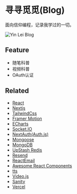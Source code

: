 # 寻寻觅觅(Blog)

面向信仰编程，记录我学过的一切。

![Yin Lei Blog](https://www.yinlei.pro/images/userAvatar.png)

## Feature

- 随笔科普
- 视频科普
- OAuth认证

## Related

- [React](https://react.dev/learn)
- [Nextjs](https://nextjs.org/)
- [TailwindCss](https://tailwindcss.com/)
- [Framer Motion](https://www.framer.com/motion/use-spring/#usage)
- [ECharts](https://echarts.apache.org/handbook/zh/get-started)
- [Socket.IO](https://socket.io/zh-CN/)
- [NextAuth(Auth.js)](https://authjs.dev/)
- [Mongoose](https://mongoosejs.com/)
- [MongoDB](https://cloud.mongodb.com/v2/659b41acbde7574091c9f75a#/clusters/connect?clusterId=blog)
- [UpStash Redis](https://console.upstash.com/redis/4f8625b0-85cb-4a35-9e2d-b7c84e9a33fc)
- [Resend](https://resend.com/home)
- [ReactEmail](https://react.email/)
- [Awesome React Components](https://github.com/brillout/awesome-react-components)
- [tts](https://cloud.tencent.com/document/product/1073/56640)
- [Video.js](https://videojs.com/guides)
- [Sanity](https://www.sanity.io/)
- [Vercel](https://vercel.com/yinlei/seek-explore)